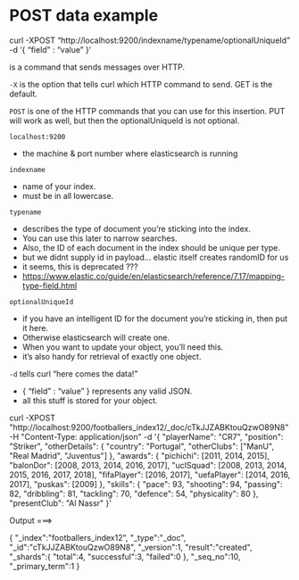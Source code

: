 # POST data example

curl -XPOST “http://localhost:9200/indexname/typename/optionalUniqueId” -d ‘{ “field” : “value” }‘

<curl> is a command that sends messages over HTTP.

`-X` is the option that tells curl which HTTP command to send. GET is the default.

`POST` is one of the HTTP commands that you can use for this insertion. 
PUT will work as well, but then the optionalUniqueId is not optional.

`localhost:9200`
- the machine & port number where elasticsearch is running

`indexname`
- name of your index. 
- must be in all lowercase. 


`typename` 
- describes the type of document you’re sticking into the index. 
- You can use this later to narrow searches. 
- Also, the ID of each document in the index should be unique per type.
- but we didnt supply id in payload... elastic itself creates randomID for us
- it seems, this is deprecated ???
- https://www.elastic.co/guide/en/elasticsearch/reference/7.17/mapping-type-field.html

`optionalUniqueId` 
- if you have an intelligent ID for the document you’re sticking in, then put it here. 
- Otherwise elasticsearch will create one. 
- When you want to update your object, you’ll need this. 
- it’s also handy for retrieval of exactly one object.

`-d` tells curl “here comes the data!”
- { “field” : “value” } represents any valid JSON. 
- all this stuff is stored for your object.

<!-- ---------------------------------------------------------------------- -->

curl -XPOST "http://localhost:9200/footballers_index12/_doc/cTkJJZABKtouQzwO89N8" -H "Content-Type: application/json" -d '{
        "playerName": "CR7",
        "position": "Striker",
        "otherDetails": {
            "country": "Portugal",
            "otherClubs": ["ManU", "Real Madrid", "Juventus"]
        },
        "awards": {
            "pichichi": [2011, 2014, 2015],
            "balonDor": [2008, 2013, 2014, 2016, 2017],
            "uclSquad": [2008, 2013, 2014, 2015, 2016, 2017, 2018],
            "fifaPlayer": [2016, 2017],
            "uefaPlayer": [2014, 2016, 2017],
            "puskas": [2009]
        },
        "skills": {
            "pace": 93,
            "shooting": 94,
            "passing": 82,
            "dribbling": 81,
            "tackling": 70,
            "defence": 54,
            "physicality": 80 
        },
        "presentClub": "Al Nassr"
    }'
<!-- --------------------------------------------------------------------------- -->
Output ===> 

{
    "_index":"footballers_index12",
    "_type":"_doc",
    "_id":"cTkJJZABKtouQzwO89N8",
    "_version":1,
    "result":"created",
    "_shards":{
        "total":4,
        "successful":3,
        "failed":0
    },
    "_seq_no":10,
    "_primary_term":1
}
<!-- --------------------------------------------------------------------------- -->